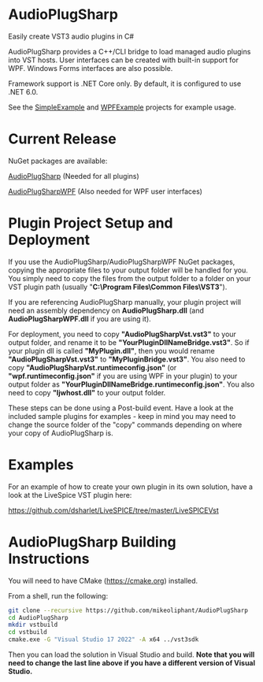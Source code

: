 # AudioPlugSharp
Easily create VST3 audio plugins in C#

AudioPlugSharp provides a C++/CLI bridge to load managed audio plugins into VST hosts. User interfaces can be created with built-in support for WPF. Windows Forms interfaces are also possible.

Framework support is .NET Core only. By default, it is configured to use .NET 6.0.

See the [SimpleExample](https://github.com/mikeoliphant/AudioPlugSharp/blob/master/SimpleExample/SimpleExamplePlugin.cs) and [WPFExample](https://github.com/mikeoliphant/AudioPlugSharp/blob/master/WPFExample/WPFExamplePlugin.cs) projects for example usage.

# Current Release

NuGet packages are available:

[AudioPlugSharp](https://www.nuget.org/packages/AudioPlugSharp) (Needed for all plugins)

[AudioPlugSharpWPF](https://www.nuget.org/packages/AudioPlugSharpWPF)  (Also needed for WPF user interfaces)

# Plugin Project Setup and Deployment

If you use the AudioPlugSharp/AudioPlugSharpWPF NuGet packages, copying the appropriate files to your output folder will be handled for you. You simply need to copy the files from the output folder to a folder on your VST plugin path (usually "**C:\Program Files\Common Files\VST3**").

If you are referencing AudioPlugSharp manually, your plugin project will need an assembly dependency on **AudioPlugSharp.dll** (and **AudioPlugSharpWPF.dll** if you are using it).

For deployment, you need to copy **"AudioPlugSharpVst.vst3"** to your output folder, and rename it to be **"YourPluginDllNameBridge.vst3"**. So if your plugin dll is called **"MyPlugin.dll"**, then you would rename **"AudioPlugSharpVst.vst3"** to **"MyPluginBridge.vst3"**. You also need to copy **"AudioPlugSharpVst.runtimeconfig.json"** (or **"wpf.runtimeconfig.json"** if you are using WPF in your plugin) to your output folder as **"YourPluginDllNameBridge.runtimeconfig.json"**. You also need to copy **"Ijwhost.dll"** to your output folder.
  
These steps can be done using a Post-build event. Have a look at the included sample plugins for examples - keep in mind you may need to change the source folder of the "copy" commands depending on where your copy of AudioPlugSharp is.

# Examples

For an example of how to create your own plugin in its own solution, have a look at the LiveSpice VST plugin here:

https://github.com/dsharlet/LiveSPICE/tree/master/LiveSPICEVst

# AudioPlugSharp Building Instructions

You will need to have CMake (https://cmake.org) installed.

From a shell, run the following:

```bash
git clone --recursive https://github.com/mikeoliphant/AudioPlugSharp
cd AudioPlugSharp
mkdir vstbuild
cd vstbuild
cmake.exe -G "Visual Studio 17 2022" -A x64 ../vst3sdk
```

Then you can load the solution in Visual Studio and build. **Note that you will need to change the last line above if you have a different version of Visual Studio.**
